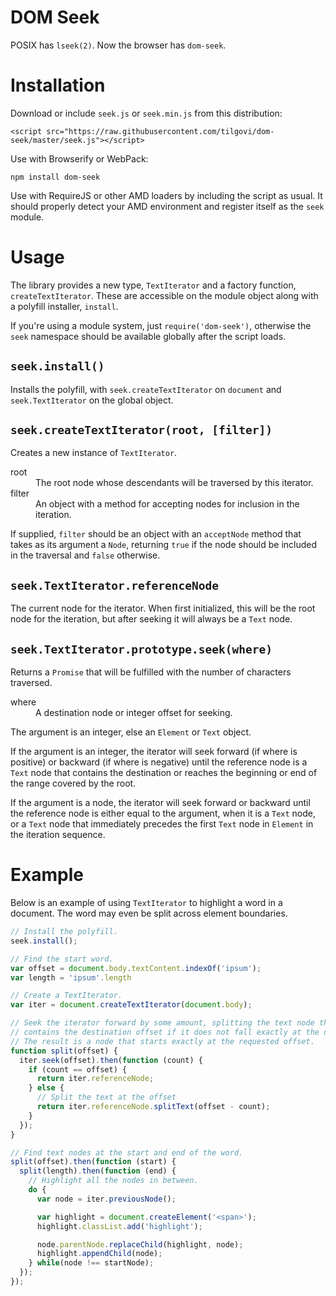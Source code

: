 DOM Seek
========

POSIX has `lseek(2)`. Now the browser has `dom-seek`.


Installation
============

Download or include `seek.js` or `seek.min.js` from this distribution:

    <script src="https://raw.githubusercontent.com/tilgovi/dom-seek/master/seek.js"></script>

Use with Browserify or WebPack:

    npm install dom-seek

Use with RequireJS or other AMD loaders by including the script as usual. It
should properly detect your AMD environment and register itself as the `seek`
module.

Usage
=====

The library provides a new type, `TextIterator` and a factory function,
`createTextIterator`. These are accessible on the module object along with
a polyfill installer, `install`.

If you're using a module system, just `require('dom-seek')`, otherwise the
`seek` namespace should be available globally after the script loads.

## `seek.install()`

Installs the polyfill, with `seek.createTextIterator` on `document`
and `seek.TextIterator` on the global object.

## `seek.createTextIterator(root, [filter])`

Creates a new instance of `TextIterator`.

<dl>
<dt>
root
</dt>

<dd>
The root node whose descendants will be traversed by this iterator.
</dd>

<dt>
filter
</dt>

<dd>
An object with a method for accepting nodes for inclusion in the iteration.
</dd>
</dl>

If supplied, `filter` should be an object with an `acceptNode` method
that takes as its argument a `Node`, returning `true` if the node should
be included in the traversal and `false` otherwise.

## `seek.TextIterator.referenceNode`

The current node for the iterator. When first initialized, this will
be the root node for the iteration, but after seeking it will always
be a `Text` node.

## `seek.TextIterator.prototype.seek(where)`

Returns a `Promise` that will be fulfilled with the number of characters
traversed.

<dl>
<dt>
where
</dt>

<dd>
A destination node or integer offset for seeking.
</dd>
</dl>

The argument is an integer, else an `Element` or `Text` object.

If the argument is an integer, the iterator will seek forward (if
where is positive) or backward (if where is negative) until the
reference node is a `Text` node that contains the destination or
reaches the beginning or end of the range covered by the root.

If the argument is a node, the iterator will seek forward or backward
until the reference node is either equal to the argument, when it is a
`Text` node, or a `Text` node that immediately precedes the first
`Text` node in `Element` in the iteration sequence.

Example
=======

Below is an example of using `TextIterator` to highlight a word in a document.
The word may even be split across element boundaries.

```javascript
// Install the polyfill.
seek.install();

// Find the start word.
var offset = document.body.textContent.indexOf('ipsum');
var length = 'ipsum'.length

// Create a TextIterator.
var iter = document.createTextIterator(document.body);

// Seek the iterator forward by some amount, splitting the text node that
// contains the destination offset if it does not fall exactly at the offset.
// The result is a node that starts exactly at the requested offset.
function split(offset) {
  iter.seek(offset).then(function (count) {
    if (count == offset) {
      return iter.referenceNode;
    } else {
      // Split the text at the offset
      return iter.referenceNode.splitText(offset - count);
    }
  });
}

// Find text nodes at the start and end of the word.
split(offset).then(function (start) {
  split(length).then(function (end) {
    // Highlight all the nodes in between.
    do {
      var node = iter.previousNode();

      var highlight = document.createElement('<span>');
      highlight.classList.add('highlight');

      node.parentNode.replaceChild(highlight, node);
      highlight.appendChild(node);
    } while(node !== startNode);
  });
});
```
